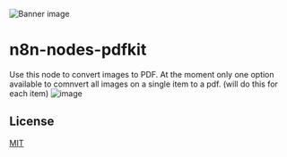 ![Banner image](https://user-images.githubusercontent.com/10284570/173569848-c624317f-42b1-45a6-ab09-f0ea3c247648.png)

# n8n-nodes-pdfkit

Use this node to convert images to PDF. At the moment only one option available to comnvert all images on a single item to a pdf. (will do this for each item)
![image](https://github.com/bramkn/n8n-nodes-pdfkit/assets/74856333/b18cf61e-f1fb-4165-859f-c95a01ecb982)


## License

[MIT](https://github.com/n8n-io/n8n-nodes-starter/blob/master/LICENSE.md)
